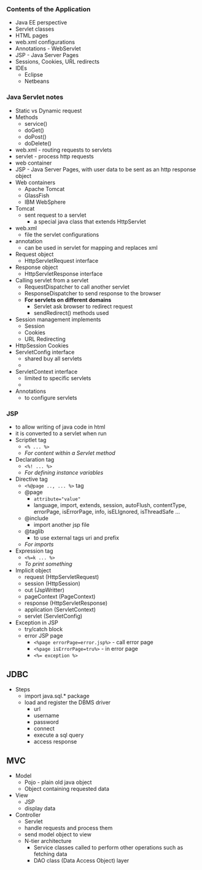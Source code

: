 ### **Contents of the Application**
* Java EE perspective
* Servlet classes
* HTML pages
* web.xml configurations
* Annotations - WebServlet
* JSP - Java Server Pages
* Sessions, Cookies, URL redirects
* IDEs 
	- Eclipse
	- Netbeans

### **Java Servlet notes**
* Static vs Dynamic request
* Methods
	- service()
	- doGet()
	- doPost()
	- doDelete()
* web.xml - routing requests to servlets
* servlet - process http requests
* web container
* JSP - Java Server Pages, with user data to be sent as an http response object
* Web containers
	- Apache Tomcat
	- GlassFish
	- IBM WebSphere
* Tomcat 
	- sent request to a servlet 
		- a special java class that extends HttpServlet
* web.xml 
	- file the servlet configurations
* annotation 
	- can be used in servlet for mapping and replaces xml
* Request object 
	- HttpServletRequest interface
* Response object 
	- HttpServletResponse interface
* Calling servlet from a servlet
	- RequestDispatcher to call another servlet
	- ResponseDispatcher to send response to the browser
	- **For servlets on different domains**
		- Servlet ask browser to redirect request
		- sendRedirect() methods used
* Session management implements
	- Session
	- Cookies
	- URL Redirecting
* HttpSession Cookies
* ServletConfig interface
	- shared buy all servlets
	- <context-param>
* ServletContext interface
	- limited to specific servlets
	- <init-param>
* Annotations
	- to configure servlets 
	
### **JSP**
* to allow writing of java code in html
* it is converted to a servlet when run
* Scriptlet tag 
	- `<% ... %>` 
	- _For content within a Servlet method_
* Declaration tag
	- `<%! ... %>`
	- _For defining instance variables_
* Directive tag
	- `<%@page .., ... %>` tag 
	- @page
		- `attribute="value"`
		- language, import, extends, session, autoFlush, contentType, errorPage, isErrorPage, info, isELIgnored, isThreadSafe ...
	- @include
		- import another jsp file
	- @taglib
		- to use external tags
		uri and prefix
	- _For imports_
* Expression tag
	- `<%=k ... %>`
	- _To print something_
* Implicit object
	- request (HttpServletRequest)
	- session (HttpSession)
	- out (JspWritter)
	- pageContext (PageContext)
	- response (HttpServletResponse)
	- application (ServletContext)
	- servlet (ServletConfig)
* Exception in JSP
	- try/catch block
	- error JSP page 
		- `<%page errorPage=error.jsp%>` - call error page
		- `<%page isErrorPage=tru%>` - in error page
		- `<%= exception %>`
## **JDBC**
* Steps
	- import java.sql.* package
	- load and register the DBMS driver
		- url
		- username
		- password
		- connect
		- execute a sql query
		- access response
## **MVC**
* Model 
	- Pojo - plain old java object
	- Object containing requested data
* View 
	- JSP
	- display data
* Controller 
	- Servlet
	- handle requests and process them
	- send model object to  view
	- N-tier architecture
		- Service classes called to perform other operations  such as fetching data
		- DAO class (Data Access Object) layer
		